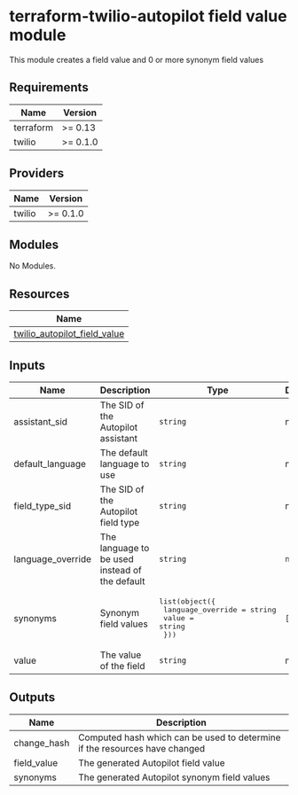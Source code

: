 # terraform-twilio-autopilot field value module

This module creates a field value and 0 or more synonym field values

## Requirements

| Name      | Version  |
| --------- | -------- |
| terraform | >= 0.13  |
| twilio    | >= 0.1.0 |

## Providers

| Name   | Version  |
| ------ | -------- |
| twilio | >= 0.1.0 |

## Modules

No Modules.

## Resources

| Name                                                                                                                                  |
| ------------------------------------------------------------------------------------------------------------------------------------- |
| [twilio_autopilot_field_value](https://registry.terraform.io/providers/RJPearson94/twilio/0.1.0/docs/resources/autopilot_field_value) |

## Inputs

| Name              | Description                                    | Type                                                                               | Default | Required |
| ----------------- | ---------------------------------------------- | ---------------------------------------------------------------------------------- | ------- | :------: |
| assistant_sid     | The SID of the Autopilot assistant             | `string`                                                                           | n/a     |   yes    |
| default_language  | The default language to use                    | `string`                                                                           | n/a     |   yes    |
| field_type_sid    | The SID of the Autopilot field type            | `string`                                                                           | n/a     |   yes    |
| language_override | The language to be used instead of the default | `string`                                                                           | `null`  |    no    |
| synonyms          | Synonym field values                           | <pre>list(object({<br> language_override = string<br> value = string<br> }))</pre> | `[]`    |    no    |
| value             | The value of the field                         | `string`                                                                           | n/a     |   yes    |

## Outputs

| Name        | Description                                                                |
| ----------- | -------------------------------------------------------------------------- |
| change_hash | Computed hash which can be used to determine if the resources have changed |
| field_value | The generated Autopilot field value                                        |
| synonyms    | The generated Autopilot synonym field values                               |
